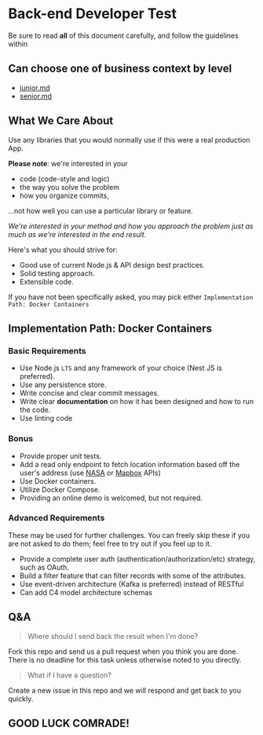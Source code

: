 # Back-end Developer Test

Be sure to read **all** of this document carefully,
and follow the guidelines within

## Can choose one of business context by level

- [junior.md](junior.md)
- [senior.md](senior.md)

## What We Care About

Use any libraries that you would normally use if this were a real 
production App.

**Please note**: we're interested in your 
- code (code-style and logic)
- the way you solve the problem
- how you organize commits, 

...not how well you can use a particular library or feature.

_We're interested in your method and how you approach the problem just 
as much as we're interested in the end result._

Here's what you should strive for:

- Good use of current Node.js & API design best practices. 
- Solid testing approach.
- Extensible code.

If you have not been specifically asked, you may pick either 
`Implementation Path: Docker Containers`

## Implementation Path: Docker Containers

### Basic Requirements

- Use Node.js `LTS` and any framework of your choice (Nest JS is preferred).
- Use any persistence store.
- Write concise and clear commit messages.
- Write clear **documentation** on how it has been designed and how to 
run the code.
- Use linting code

### Bonus

- Provide proper unit tests.
- Add a read only endpoint to fetch location information based off the user's 
address (use [NASA](https://api.nasa.gov/) or 
[Mapbox](https://www.mapbox.com/api-documentation/) APIs)
- Use Docker containers.
- Utilize Docker Compose.
- Providing an online demo is welcomed, but not required.

### Advanced Requirements

These may be used for further challenges. 
You can freely skip these if you are not asked to do them; 
feel free to try out if you feel up to it.

- Provide a complete user auth (authentication/authorization/etc) strategy, 
such as OAuth.
- Build a filter feature that can filter records with
some of the attributes.
- Use event-driven architecture (Kafka is preferred) instead of RESTful
- Can add C4 model architecture schemas

## Q&A

> Where should I send back the result when I'm done?

Fork this repo and send us a pull request when you think you are done. There is no deadline for this task unless otherwise noted to you directly.

> What if I have a question?

Create a new issue in this repo and we will respond and get back to you quickly.

## GOOD LUCK COMRADE!
